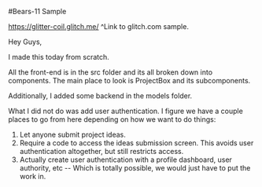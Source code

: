 #Bears-11 Sample

https://glitter-coil.glitch.me/
^Link to glitch.com sample.

Hey Guys,

I made this today from scratch.

All the front-end is in the src folder and its all broken down into components.
The main place to look is ProjectBox and its subcomponents.

Additionally, I added some backend in the models folder.

What I did not do was add user authentication. I figure we have a couple places to go from here depending on how we want to do things: 
1) Let anyone submit project ideas.
2) Require a code to access the ideas submission screen. This avoids user authentication altogether, but still restricts access.
3) Actually create user authentication with a profile dashboard, user authority, etc -- Which is totally possible, we would just have to put the work in.

 

